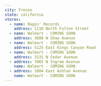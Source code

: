 ```yaml
---
city: Fresno
state: california
stores:
  - name: Ragin' Records
    address: 1118 North Fulton Street
  - name: Walmart - COMING SOON
    address: 3680 W Shaw Avenue
  - name: Walmart - COMING SOON
    address: 5125 East Kings Canyon Road
  - name: Walmart - COMING SOON
    address: 3131 N Cedar Avenue
  - address: 7065 N Ingram Avenue
    name: Walmart - COMING SOON
  - address: 1804 East Ashlan Avenue
    name: Walmart - COMING SOON
---
```

